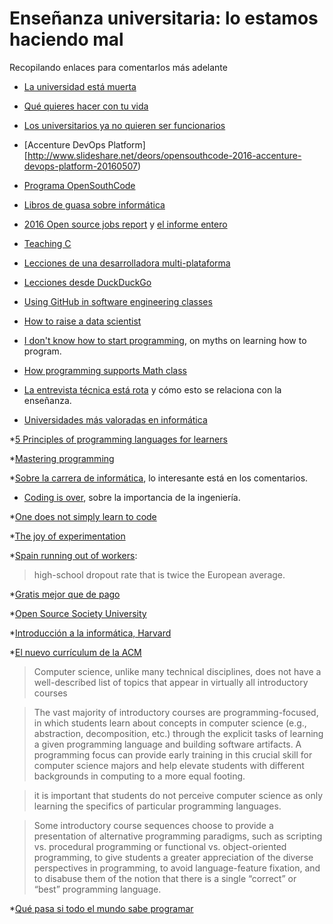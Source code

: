 # Enseñanza universitaria: lo estamos haciendo mal

Recopilando enlaces para comentarlos más adelante

*
  [La universidad está muerta](https://lasindias.com/la-universidad-esta-muerta-y-no-va-a-resucitar?utm_content=buffer89f96&utm_medium=social&utm_source=facebook.com&utm_campaign=buffer)

*
  [Qué quieres hacer con tu vida](http://quequiereshacercontuvida.com/wp-content/uploads/2014/09/Informe-QQ.online.pdf)

*
  [Los universitarios ya no quieren ser funcionarios](http://www.elespanol.com/espana/20160504/122237798_0.html)

*
  [Accenture DevOps Platform][http://www.slideshare.net/deors/opensouthcode-2016-accenture-devops-platform-20160507)

* [Programa OpenSouthCode](http://www.opensouthcode.org/conference/opensouthcode2016/schedule) 

* [Libros de guasa sobre informática](http://imgur.com/gallery/vqUQ5)

*
  [2016 Open source jobs report](https://opensource.com/business/16/5/2016-open-source-jobs-report)
  y
  [el informe entero](http://go.linuxfoundation.org/download-2016-open-source-jobs-report) 


* [Teaching C](http://blog.regehr.org/archives/1393)

* [Lecciones de una desarrolladora multi-plataforma](https://opensource.com/business/16/5/oscon-interview-andreia-gaita?sc_cid=70160000000q68EAAQ)

* [Lecciones desde DuckDuckGo](https://opensource.com/business/16/5/duckduckgo?sc_cid=70160000000q68EAAQ)

*
  [Using GitHub in software engineering classes](https://speakerdeck.com/alexeyza/icse16-student-experiences-using-github-in-software-engineering-courses) 

*
  [How to raise a data scientist](http://www.datasciencecentral.com/profiles/blogs/how-to-raise-a-data-scientist-in-the-xbox-age) 

*
  [I don't know how to start programming](https://medium.com/@vaibhavtulsyan/i-dont-know-how-to-start-programming-614f5eeb31e8#.vugk90y3r),
  on myths on learning how to program. 

*
  [How programming supports Math class](https://www.edsurge.com/news/2016-05-31-how-programming-supports-math-class-not-the-other-way-around) 

*
  [La entrevista técnica está rota](https://medium.com/@CODE2040/real-talk-the-technical-interview-is-broken-b84b8375dccb#.n4x9c1vz8)
  y cómo esto se relaciona con la enseñanza. 

* [Universidades más valoradas en informática](http://www.elmundo.es/sociedad/2016/06/14/575ebec722601d8a678b45e3.html)

*[5 Principles of programming languages for learners](http://cacm.acm.org/blogs/blog-cacm/203554-five-principles-for-programming-languages-for-learners/fulltext#.V2AZWeD72WA.twitter)

*[Mastering programming](https://www.prod.facebook.com/notes/kent-beck/mastering-programming/1184427814923414?utm_content=buffer0c760&utm_medium=social&utm_source=linkedin.com&utm_campaign=buffer)

*[Sobre la carrera de informática](http://www.xataka.com/otros/lo-que-se-espera-un-estudiante-de-1o-de-informatica-y-lo-que-se-va-a-encontrar-en-realidad),
 lo interesante está en los comentarios. 

* [Coding is over](https://medium.com/@loorinm/coding-is-over-6d653abe8da8#.dw6uq7ojv), sobre la importancia de la ingeniería. 

*[One does not simply learn to code](https://medium.freecodecamp.com/one-does-not-simply-learn-to-code-f25bacdc5b62#.qp743vsqp)

*[The joy of experimentation](http://blog.cloud66.com/the-joy-of-experimentation-and-playfulness/?utm_content=buffer29603&utm_medium=social&utm_source=twitter.com&utm_campaign=buffer)

*[Spain running out of workers](http://www.bloomberg.com/news/articles/2016-07-01/spain-is-running-out-of-workers-with-almost-5-million-unemployed):

>high-school dropout rate that is twice the European average.

*[Gratis mejor que de pago](https://medium.freecodecamp.com/why-i-spent-110k-to-decide-not-to-go-to-school-7402e78c89ee#.uby3i6ts2)

*[Open Source Society University](https://github.com/open-source-society/computer-science)

*[Introducción a la informática, Harvard](https://www.edx.org/course/introduction-computer-science-harvardx-cs50x#!) 

*[El nuevo currículum de la ACM](https://www.acm.org/education/CS2013-final-report.pdf) 

> Computer science, unlike many technical disciplines, does not have a well-described list of
> topics that appear in virtually all introductory courses

>The vast majority of introductory courses are programming-focused, in which students learn
> about concepts in computer science (e.g., abstraction, decomposition, etc.) through the explicit
> tasks of learning a given programming language and building software artifacts. A programming
> focus can provide early training in this crucial skill for computer science majors and help elevate
> students with different backgrounds in computing to a more equal footing.

>it is important that students do not
> perceive computer science as only learning the specifics of particular programming languages.

> Some introductory course sequences
> choose to provide a presentation of alternative programming paradigms, such as scripting vs.
> procedural programming or functional vs. object-oriented programming, to give students a
> greater appreciation of the diverse perspectives in programming, to avoid language-feature
> fixation, and to disabuse them of the notion that there is a single “correct” or “best”
> programming language.

*[Qué pasa si todo el mundo sabe programar](https://www.linkedin.com/pulse/what-happens-when-anyone-can-code-were-find-out-douglas-rushkoff?utm_content=buffer59fe7&utm_medium=social&utm_source=twitter.com&utm_campaign=buffer)

